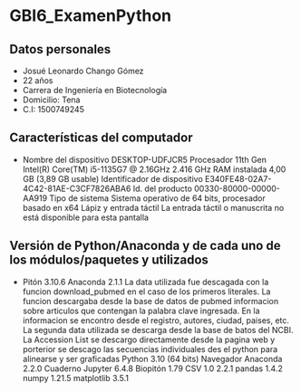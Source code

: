 # GBI6_ExamenPython
## Datos personales 
- Josué Leonardo Chango Gómez
- 22 años
- Carrera de Ingeniería en Biotecnología
- Domicilio: Tena
- C.I: 1500749245

## Características del computador
- Nombre del dispositivo DESKTOP-UDFJCR5 Procesador 11th Gen Intel(R) Core(TM) i5-1135G7 @ 2.16GHz 2.416 GHz RAM instalada 4,00 GB (3,89 GB usable) Identificador de dispositivo E340FE48-02A7-4C42-81AE-C3CF7826ABA6 Id. del producto 00330-80000-00000-AA919 Tipo de sistema Sistema operativo de 64 bits, procesador basado en x64 Lápiz y entrada táctil La entrada táctil o manuscrita no está disponible para esta pantalla

## Versión de Python/Anaconda y de cada uno de los módulos/paquetes y utilizados
- Pitón 3.10.6 Anaconda 2.1.1 La data utilizada fue descagada con la funcion download_pubmed en el caso de los primeros literales. La funcion descargaba desde la base de datos de pubmed informacion sobre articulos que contengan la palabra clave ingresada. En la informacion se encontro desde el registro, autores, ciudad, paises, etc. La segunda data utilizada se descarga desde la base de batos del NCBI. La Accession List se descargo directamente desde la pagina web y porterior se descago las secuencias individuales des el python para alinearse y ser graficadas Python 3.10 (64 bits) Navegador Anaconda 2.2.0 Cuaderno Jupyter 6.4.8 Biopitón 1.79 CSV 1.0 2.2.1 pandas 1.4.2 numpy 1.21.5 matplotlib 3.5.1
